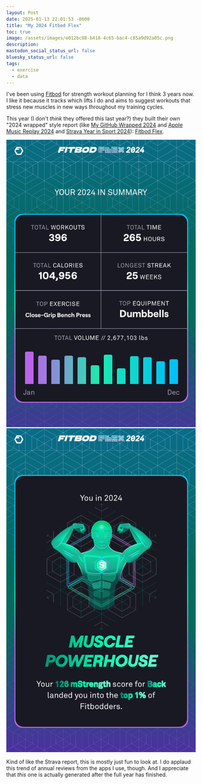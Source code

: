 ```yaml
---
layout: Post
date: 2025-01-13 22:01:53 -0600
title: "My 2024 Fitbed Flex"
toc: true
image: /assets/images/e012bc88-b418-4c65-bac4-c85a9d92a05c.png
description: 
mastodon_social_status_url: false
bluesky_status_url: false
tags:
  - exercise
  - data
---
```



I've been using [Fitbod](https://fitbod.me/) for strength workout planning for I think 3 years now. I like it because it tracks which lifts I do and aims to suggest workouts that stress new muscles in new ways throughout my training cycles.

This year (I don't _think_ they offered this last year?) they built their own "2024 wrapped" style report (like [My GitHub Wrapped 2024](https://www.joshbeckman.org/blog/github-wrapped-2024) and [Apple Music Replay 2024](https://www.joshbeckman.org/blog/listening/apple-music-replay-2024) and [Strava Year in Sport 2024](https://www.joshbeckman.org/blog/strava-year-in-sport-2024)): [Fitbod Flex](https://app.fitbod.me/year/2024/9bc865e2-3125-491c-8c30-3c59e0442cf1).

![IMG_4235](/assets/images/e012bc88-b418-4c65-bac4-c85a9d92a05c.png)
![IMG_4234](/assets/images/a63b821c-07e1-41d3-9ef4-efd917f13b2b.png)

Kind of like the Strava report, this is mostly just fun to look at. I do applaud this trend of annual reviews from the apps I use, though. And I appreciate that _this_ one is actually generated after the full year has finished.
